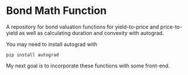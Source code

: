 # Bond Math Function

A repository for bond valuation functions for yield-to-price and price-to-yield as well as calculating duration and convexity with autograd.

You may need to install autograd with
```
pip install autograd
```

My next goal is to incorporate these functions with some front-end. 
